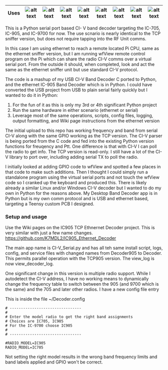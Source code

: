 | Uses | ![alt text][Pi5B] | ![alt text][Pi4B] | ![alt text][Pi3B] | ![alt text][IC-905] | ![alt text][Python311] | ![alt text][Python312] | ![alt text][POE++] | ![alt text][VLAN] | 
| --- | --- | --- | --- | --- | --- | --- | --- | --- |

[Pi5B]: https://img.shields.io/badge/-Pi%205B-purple "Pi 5B"
[Pi4B]: https://img.shields.io/badge/-Pi%204B-green "Pi 4B"
[Pi3B]: https://img.shields.io/badge/-Pi%203B-orange "Pi 3B"
[IC-905]: https://img.shields.io/badge/-IC--905-cyan "IC-905"
[Python311]: https://img.shields.io/badge/-Python%203.11-red "Python311"
[Python312]: https://img.shields.io/badge/-Python%203.12-red "Python312"
[POE++]: https://img.shields.io/badge/-POE++-yellow "POE++"
[VLAN]: https://img.shields.io/badge/-VLAN-blue "VLAN"


This is a Python serial port based CI- V band decoder targeting the IC-705, IC-905, and IC-9700 for now.  The use scnario is nearly identical to the TCP sniffer version, but does not require tapping into the RF Unit comms.

In this case I am using ethernet to reach a remote located Pi CPU, same as the ethernet sniffer version, but I am running wfView remote control program on the Pi which can share the radio CI-V comms over a virtual serial port. From the outside it should, when completed, look and act the same as the ethernet sniffer unit but use standard CI-V protocol.

The code is a mashup of my USB CI-V Band Decoder C ported to Python, and the ethernet IC-905 Band Decoder which is in Python.  I could have converted the USB project from USB to plain serial fairly quickly but I wanted to do it in Python:
1. For the fun of it as this is only my 3rd or 4th significant Python project
2. Run the same hardware in either scenario (ethernet or serial) 
3. Leverage most of the same operations, scripts, config files, logging, output formatting, and Wiki page instructions from the ethernet version

The initial upload to this repo has working frequency and band from serial CI-V along with the same GPIO working as the TCP version.  The CI-V parser is being ported from the C code and fed into the existing Python version functions for freuqency and Ptt.  One difference is that with CI-V I can poll the radio to get info.  The TCP version is read-only.  I still have a lot of the CI-V library to port over, including adding serial TX to poll the radio.

I initially looked at adding GPIO code to wfView and spotted a few places in that code to make such additions.  Then I thought I could simply run a standalone program using the virtual serial ports and not touch the wfView code so I cranked up the keyboard and produced this.   There is likely already a similar Linux and/or Windows CI-V decoder but I wanted to do my own in Python for the reasons above.   My Desktop Band Decoder app is in Python but is my own comm protocol and is USB and ethernet based, targeting a Teensy custom PCB I designed.


### Setup and usage

Use the Wiki pages on the IC905 TCP Ethnernet Decoder project.  This is very similar with just a few name changes.
https://github.com/K7MDL2/IC905_Ethernet_Decoder

The main app name is CI-V_Serial.py and has all teh same install script, logs, config, and service files with changed names from Decoder905 to Decoder.  This permits parallel operation with the TCP905 version.   The view_log is now view_decoder_log.

One significant change in this version is multiple radio support.  While I autodetect the CI-V address, I have no working means to dynamically change the frequency table to switch between the 905 (and 9700 which is the same) and the 705 and later other radios.  I have a new config file entry 

This is inside the file ~/Decoder.config

    # --------------------------------
    # 
    # Enter the model radio to get the right band assignments
    # Choices are IC705, IC905
    # For the IC-9700 choose IC905
    #
    # --------------------------------

    #RADIO_MODEL=IC905
    RADIO_MODEL=IC705

Not setting the right model results in the wrong band frequency limits and band labels applied and GPIO won't be correct.
